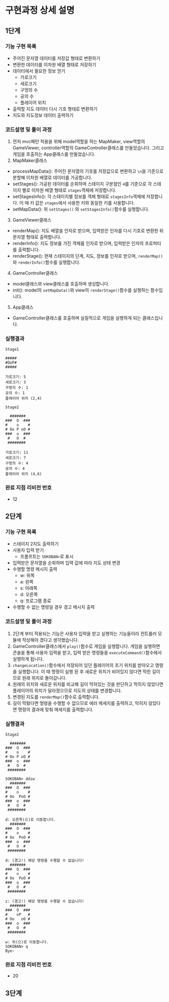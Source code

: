 # 구현과정 상세 설명

## 1단계
### 기능 구현 목록
- 주어진 문자열 데이터를 저장값 형태로 변환하기
- 변환한 데이터를 이차원 배열 형태로 저장하기
- 데이터에서 필요한 정보 얻기
  - 가로크기
  - 세로크기
  - 구멍의 수
  - 공의 수
  - 플레이어 위치
- 출력할 지도 데이터 다시 기호 형태로 변환하기
- 지도와 지도정보 데이터 출력하기
### 코드설명 및 풀이 과정
1. 먼저 mvc패턴 적용을 위해 model역할을 하는 MapMaker, view역할의 GameViewer, controller역할의 GameController클래스를 만들었습니다. 그리고 게임을 호출하는 App클래스를 만들었습니다.
2. MapMaker클래스
  - processMapData(): 주어진 문자열의 기호를 저장값으로 변환하고 `\n`을 기준으로 분할해 이차원 배열로 데이터를 가공합니다.
  - setStages(): 가공된 데이터를 순회하며 스테이지 구분점인 `4`를 기준으로 각 스테이지 별로 이차원 배열 형태로 `stages`객체에 저장합니다.
  - setStagesInfo(): 각 스테이지별 정보를 객체 형태로 `stagesInfo`객체에 저장합니다. 이 때 키 값은 `stages`에서 사용한 키와 동일한 키를 사용합니다.
  - setMapData(): 위 `setStages()` 와 `setStagesInfo()`함수를 실행합니다.
3. GameViewer클래스
  - renderMap(): 지도 배열을 인자로 받으며, 입력받은 인자를 다시 기호로 변환한 뒤 문자열 형태로 출력합니다.
  - renderInfo(): 지도 정보를 가진 객체를 인자로 받으며, 입력받은 인자의 프로퍼티를 출력합니다.
  - renderStage(): 현재 스테이지의 단계, 지도, 정보를 인자로 받으며, `renderMap()` 와 `renderInfo()`함수를 실행합니다.
4. GameController클래스
  - model클래스와 view클래스를 호출하며 생성합니다. 
  - init(): model의 `setMapData()`와 view의 `renderStage()`함수를 실행하는 함수입니다.
5. App클래스
  - GameController클래스를 호출하며 실질적으로 게임을 실행하게 되는 클래스입니다.
### 실행결과
```
Stage1

#####
#OoP#
#####

가로크기: 5
세로크기: 3
구멍의 수: 1
공의 수: 1
플레이어 위치 (2,4)

Stage2

  #######
###  O  ###
#    o    #
# Oo P oO #
###  o  ###
 #   O  #
 ########

가로크기: 11
세로크기: 7
구멍의 수: 4
공의 수: 4
플레이어 위치 (4,6)
```
### 완료 지점 리비전 번호
- 12
## 2단계
### 기능 구현 목록
- 스테이지 2지도 출력하기
- 사용자 입력 받기
  - 프롬프트는 `SOKOBAN>`로 표시
- 입력받은 문자열을 순회하며 입력 값에 따라 지도 상태 변경
- 수행할 명령 메시지 출력
  - w: 위쪽
  - a: 왼쪽
  - s: 아래쪽
  - d: 오른쪽
  - q: 프로그램 종료
- 수행할 수 없는 명령일 경우 경고 메시지 출력
### 코드설명 및 풀이 과정
1. 2단계 부터 적용되는 기능은 사용자 입력을 받고 실행하는 기능들이라 컨트롤러 모듈에 작성해야 겠다고 생각했습니다.
2. GameController클래스에서 `play()`함수로 게임을 실행합니다. 게임을 실행하면 콘솔을 통해 사용자 입력을 받고, 입력 받은 명령들을 `executeCommand()`함수에서 실행하게 됩니다.
3. `changeLocation()`함수에서 저장되어 있던 플레이어의 초기 위치를 받아오고 명령을 실행합니다. 이 때 명령이 실행 된 후 새로운 위치가 비어있지 않다면 막힌 길이므로 원래 위치로 돌아갑니다.
4. 원래의 위치와 새로운 위치를 비교해 길이 막혀있는 것을 판단하고 막히지 않았다면 플레이어의 위치가 달라졌으므로 지도의 상태를 변경합니다.
5. 변경된 지도를 `renderMap()`함수로 출력합니다.
6. 길이 막혔다면 명령을 수행할 수 없으므로 에러 메세지를 출력하고, 막히지 않았다면 명령의 결과에 맞춰 메세지를 출력합니다.
### 실행결과
```
Stage2

  #######
###  O  ###
#    o    #
# Oo P oO #
###  o  ###
 #   O  #
 ########

SOKOBAN> ddzw
  #######
###  O  ###
#    o    #
# Oo  PoO #
###  o  ###
 #   O  #
 ########

d: 오른쪽(으)로 이동합니다.
  #######
###  O  ###
#    o    #
# Oo  PoO #
###  o  ###
 #   O  #
 ########

d: (경고!) 해당 명령을 수행할 수 없습니다!
  #######
###  O  ###
#    o    #
# Oo  PoO #
###  o  ###
 #   O  #
 ########

z: (경고!) 해당 명령을 수행할 수 없습니다!
  #######
###  O  ###
#    oP   #
# Oo   oO #
###  o  ###
 #   O  #
 ########

w: 위(으)로 이동합니다.
SOKOBAN> q
Bye~
```
### 완료 지점 리비전 번호
- 20
## 3단계
